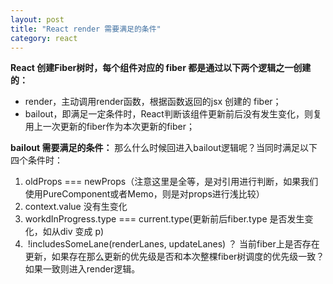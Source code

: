 ```yaml
---
layout: post
title: "React render 需要满足的条件"
category: react
---
```


**React 创建Fiber树时，每个组件对应的 fiber 都是通过以下两个逻辑之一创建的：**
- render，主动调用render函数，根据函数返回的jsx 创建的 fiber；
- bailout，即满足一定条件时，React判断该组件更新前后没有发生变化，则复用上一次更新的fiber作为本次更新的fiber；

**bailout 需要满足的条件：**
那么什么时候回进入bailout逻辑呢？当同时满足以下四个条件时：

1. oldProps === newProps（注意这里是全等，是对引用进行判断，如果我们使用PureComponent或者Memo，则是对props进行浅比较）
2. context.value 没有生变化
3. workdInProgress.type === current.type(更新前后fiber.type 是否发生变化，如从div 变成 p)
4.  !includesSomeLane(renderLanes, updateLanes) ？ 当前fiber上是否存在更新，如果存在那么更新的优先级是否和本次整棵fiber树调度的优先级一致？如果一致则进入render逻辑。